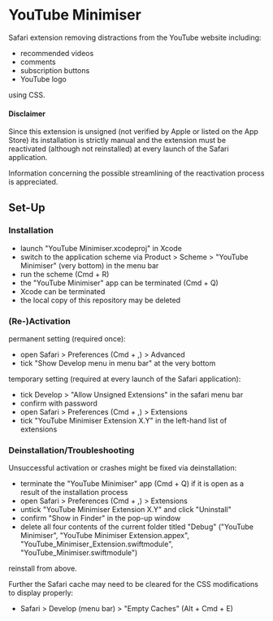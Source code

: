 # YouTube Minimiser
Safari extension removing distractions from the YouTube website including:
- recommended videos 
- comments
- subscription buttons 
- YouTube logo

using CSS.

#### Disclaimer
Since this extension is unsigned (not verified by Apple or listed on the App Store) its installation is strictly manual and the extension must be reactivated
(although not reinstalled) at every launch of the Safari application.

Information concerning the possible streamlining of the reactivation process is appreciated.

## Set-Up

### Installation
- launch "YouTube Minimiser.xcodeproj" in Xcode 
- switch to the application scheme via Product > Scheme > "YouTube Minimiser" (very bottom) in the menu bar 
- run the scheme (Cmd + R)
- the "YouTube Minimiser" app can be terminated (Cmd + Q)
- Xcode can be terminated 
- the local copy of this repository may be deleted

### (Re-)Activation
permanent setting (required once):
- open Safari > Preferences (Cmd + ,) > Advanced
- tick "Show Develop menu in menu bar" at the very bottom

temporary setting (required at every launch of the Safari application):
- tick Develop > "Allow Unsigned Extensions" in the safari menu bar
- confirm with password
- open Safari > Preferences (Cmd + ,) > Extensions
- tick "YouTube Minimiser Extension X.Y" in the left-hand list of extensions

### Deinstallation/Troubleshooting
Unsuccessful activation or crashes might be fixed via deinstallation:
- terminate the "YouTube Minimiser" app (Cmd + Q) if it is open as a result of the installation process
- open Safari > Preferences (Cmd + ,) > Extensions
- untick "YouTube Minimiser Extension X.Y" and click "Uninstall"
- confirm "Show in Finder" in the pop-up window
- delete all four contents of the current folder titled "Debug" ("YouTube Minimiser", "YouTube Minimiser Extension.appex", "YouTube_Minimiser_Extension.swiftmodule", "YouTube_Minimiser.swiftmodule")

reinstall from above.

Further the Safari cache may need to be cleared for the CSS modifications to display properly:
- Safari > Develop (menu bar) > "Empty Caches" (Alt + Cmd + E)
